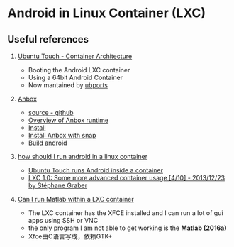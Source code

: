# Android in Linux Container (LXC)

<!-- markdownlint-disable MD004 MD007 MD012 MD029 MD033 -->


## Useful references

1. [Ubuntu Touch - Container Architecture](https://wiki.ubuntu.com/Touch/ContainerArchitecture)
   - Booting the Android LXC container
   - Using a 64bit Android Container
   - Now mantained by [ubports](https://ubports.com/)

2. [Anbox](https://anbox.io/)
   - [source - github](https://github.com/anbox/anbox)
   - [Overview of Anbox runtime](https://github.com/anbox/anbox/blob/master/docs/runtime-setup.md)
   - [Install](https://github.com/anbox/anbox/blob/master/docs/install.md)
    - [Install Anbox with snap](https://docs.anbox.io/userguide/install.html)
   - [Build android](https://github.com/anbox/anbox/blob/master/docs/build-android.md)

3. [how should I run android in a linux container](https://stackoverflow.com/questions/20680717/how-should-i-run-android-in-a-linux-container-lxc)
    - [Ubuntu Touch runs Android inside a container](https://wiki.ubuntu.com/Touch/ContainerArchitecture)
    - [LXC 1.0: Some more advanced container usage [4/10] - 2013/12/23 by Stéphane Graber](https://stgraber.org/2013/12/23/lxc-1-0-some-more-advanced-container-usage/)

4. [Can I run Matlab within a LXC container](https://www.mathworks.com/matlabcentral/answers/337039-can-i-run-matlab-within-a-lxc-container)
    * The LXC container has the XFCE installed and I can run a lot of gui apps using SSH or VNC
    * the only program I am not able to get working is the **Matlab (2016a)**
    * Xfce由C语言写成，依赖GTK+



